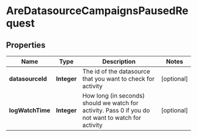 

# AreDatasourceCampaignsPausedRequest


## Properties

| Name | Type | Description | Notes |
|------------ | ------------- | ------------- | -------------|
|**datasourceId** | **Integer** | The id of the datasource that you want to check for activity |  [optional] |
|**logWatchTime** | **Integer** | How long (in seconds) should we watch for activity. Pass 0 if you do not want to watch for activity |  [optional] |



